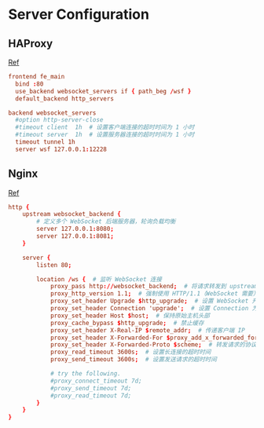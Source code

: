 # Server Configuration

## HAProxy

[Ref](https://www.haproxy.com/documentation/haproxy-configuration-tutorials/load-balancing/websocket/)

```conf
frontend fe_main
  bind :80
  use_backend websocket_servers if { path_beg /wsf }
  default_backend http_servers

backend websocket_servers
  #option http-server-close
  #timeout client  1h  # 设置客户端连接的超时时间为 1 小时
  #timeout server  1h  # 设置服务器连接的超时时间为 1 小时
  timeout tunnel 1h
  server wsf 127.0.0.1:12228
```

## Nginx

[Ref](http://nginx.org/en/docs/http/ngx_http_proxy_module.html#proxy_connect_timeout)

```conf
http {
    upstream websocket_backend {
        # 定义多个 WebSocket 后端服务器，轮询负载均衡
        server 127.0.0.1:8080;
        server 127.0.0.1:8081;
    }

    server {
        listen 80;

        location /ws {  # 监听 WebSocket 连接
            proxy_pass http://websocket_backend;  # 将请求转发到 upstream
            proxy_http_version 1.1;  # 强制使用 HTTP/1.1（WebSocket 需要）
            proxy_set_header Upgrade $http_upgrade;  # 设置 WebSocket 升级头
            proxy_set_header Connection 'upgrade';  # 设置 Connection 为 'upgrade'
            proxy_set_header Host $host;  # 保持原始主机头部
            proxy_cache_bypass $http_upgrade;  # 禁止缓存
            proxy_set_header X-Real-IP $remote_addr;  # 传递客户端 IP
            proxy_set_header X-Forwarded-For $proxy_add_x_forwarded_for;  # 转发客户端真实 IP
            proxy_set_header X-Forwarded-Proto $scheme;  # 转发请求的协议（http/https）
            proxy_read_timeout 3600s;  # 设置长连接的超时时间
            proxy_send_timeout 3600s;  # 设置发送请求的超时时间

            # try the following.
            #proxy_connect_timeout 7d;
            #proxy_send_timeout 7d;
            #proxy_read_timeout 7d;
        }
    }
}
```